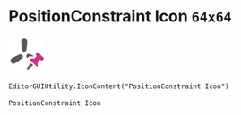 # PositionConstraint Icon `64x64`
<img src="/img/PositionConstraint%20Icon.png" width=64 height=64>

``` CSharp
EditorGUIUtility.IconContent("PositionConstraint Icon")
```
```
PositionConstraint Icon
```
